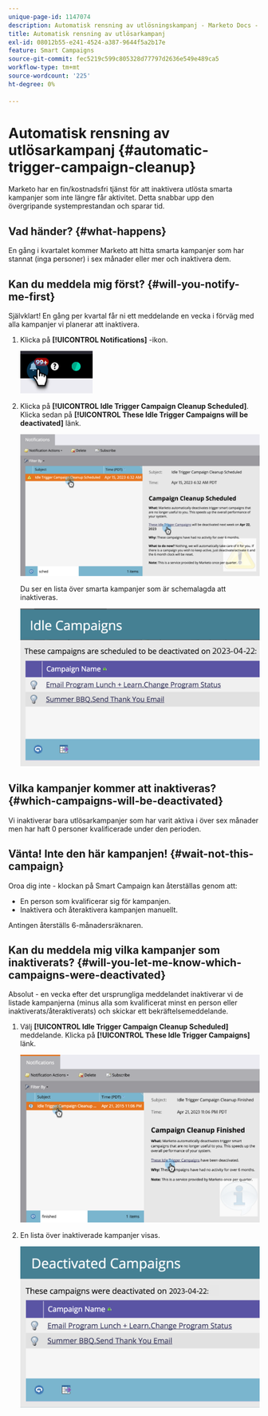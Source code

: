 ```yaml
---
unique-page-id: 1147074
description: Automatisk rensning av utlösningskampanj - Marketo Docs - produktdokumentation
title: Automatisk rensning av utlösarkampanj
exl-id: 08012b55-e241-4524-a387-9644f5a2b17e
feature: Smart Campaigns
source-git-commit: fec5219c599c805328d77797d2636e549e489ca5
workflow-type: tm+mt
source-wordcount: '225'
ht-degree: 0%

---
```


# Automatisk rensning av utlösarkampanj {#automatic-trigger-campaign-cleanup}

Marketo har en fin/kostnadsfri tjänst för att inaktivera utlösta smarta kampanjer som inte längre får aktivitet. Detta snabbar upp den övergripande systemprestandan och sparar tid.

## Vad händer? {#what-happens}

En gång i kvartalet kommer Marketo att hitta smarta kampanjer som har stannat (inga personer) i sex månader eller mer och inaktivera dem.

## Kan du meddela mig först? {#will-you-notify-me-first}

Självklart! En gång per kvartal får ni ett meddelande en vecka i förväg med alla kampanjer vi planerar att inaktivera.

1. Klicka på **[!UICONTROL Notifications]** -ikon.

   ![](assets/automatic-trigger-campaign-cleanup-1.png)

1. Klicka på **[!UICONTROL Idle Trigger Campaign Cleanup Scheduled]**. Klicka sedan på **[!UICONTROL These Idle Trigger Campaigns will be deactivated]** länk.

   ![](assets/automatic-trigger-campaign-cleanup-2.png)

   Du ser en lista över smarta kampanjer som är schemalagda att inaktiveras.

   ![](assets/automatic-trigger-campaign-cleanup-3.png)

## Vilka kampanjer kommer att inaktiveras? {#which-campaigns-will-be-deactivated}

Vi inaktiverar bara utlösarkampanjer som har varit aktiva i över sex månader men har haft 0 personer kvalificerade under den perioden.

## Vänta! Inte den här kampanjen! {#wait-not-this-campaign}

Oroa dig inte - klockan på Smart Campaign kan återställas genom att:

* En person som kvalificerar sig för kampanjen.
* Inaktivera och återaktivera kampanjen manuellt.

Antingen återställs 6-månadersräknaren.

## Kan du meddela mig vilka kampanjer som inaktiverats? {#will-you-let-me-know-which-campaigns-were-deactivated}

Absolut - en vecka efter det ursprungliga meddelandet inaktiverar vi de listade kampanjerna (minus alla som kvalificerat minst en person eller inaktiverats/återaktiverats) och skickar ett bekräftelsemeddelande.

1. Välj **[!UICONTROL Idle Trigger Campaign Cleanup Scheduled]** meddelande. Klicka på **[!UICONTROL These Idle Trigger Campaigns]** länk.

   ![](assets/automatic-trigger-campaign-cleanup-4.png)

1. En lista över inaktiverade kampanjer visas.

   ![](assets/automatic-trigger-campaign-cleanup-5.png)
